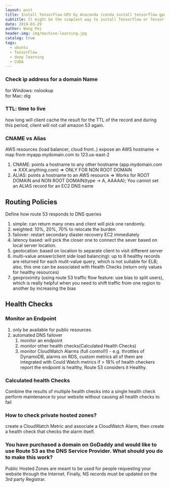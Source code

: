 ```yaml
---
layout: post
title: Install TensorFlow-GPU by Anaconda (conda install tensorflow-gpu)
subtitle: It might be the simplest way to install Tensorflow or Tensorflow-GPU by conda install in the conda environment
date: 2019-03-29
author: Wang Pei
header-img: img/machine-learning.jpg
catalog: true
tags:
  - ubuntu
  - TensorFlow
  - deep learning
  - CUDA
---
```


### Check ip address for a domain Name

for Windows: nslookup  
for Mac: dig

### TTL: time to live

how long will client cache the result for the TTL of the record and during this period, client will not call amazon 53 again.

### CNAME vs Alias

AWS resources (load balancer, cloud front..) expose an AWS hostname -> map from myapp.mydomain.com to 123.us-east-2

1. CNAME: points a hostname to any other hostname (app.mydomain.com => XXX.anything.com) => ONLY FOR NON ROOT DOMAIN
2. ALIAS: points a hostname to an AWS resource => Works for ROOT DOMAIN and NON ROOT DOMAIN(type -> A, AAAAA); You cannot set an ALIAS record for an EC2 DNS name

## Routing Policies

Define how route 53 responds to DNS queries

1. simple: can return many ones and client will pick one randomly.
2. weighted: 10%, 20%, 70% to relocate the burden
3. failover: restart secondary diaster recovery EC2 immediately
4. latency based: will pick the closer one to connect the sever based on local server location.
5. geolocation: based on location to separate client to visit different server
6. multi-value answer(client side load balancing): up to 8 healthy records are returned for each mulit-value query, which is not suitable for ELB; also, this one can be associated with Health Checks (return only values for healthy resources)
7. geoproximity (using route 53 traffic flow feature: use bias to split users), which is really helpful when you need to shift traffic from one region to another by increasing the bias

## Health Checks

### Monitor an Endpoint

1. only be available for public resources
2. automated DNS failover
   1. monitor an endpoint
   2. monitor other health checks(Calculated Health Checks)
   3. monitor CloudWatch Alarms (full control!!) - e.g. throttles of DynamoDB, alarms on RDS, custom metrics
      all of them are integrated with Could Watch metrics
      if > 18% of health checkers report the endpoint is healthy, Route 53 considers it Healthy.

### Calculated health Checks

Combine the results of multiple health checks into a single health check  
perform maintenance to your website without causing all health checks to fail

### How to check private hosted zones?

create a CloudWatch Metric and associate a CloudWatch Alarm, then create a health check that checks the alarm itself.

### You have purchased a domain on GoDaddy and would like to use Route 53 as the DNS Service Provider. What should you do to make this work?

Public Hosted Zones are meant to be used for people requesting your website through the Internet. Finally, NS records must be updated on the 3rd party Registrar.
